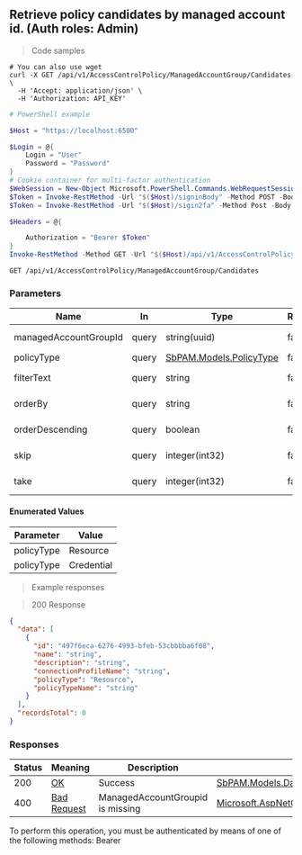 
## Retrieve policy candidates by managed account id. (Auth roles: Admin)

<a id="opIdGetPolicyCandidatesForAccountGroupAsync"></a>

> Code samples

```shell
# You can also use wget
curl -X GET /api/v1/AccessControlPolicy/ManagedAccountGroup/Candidates \
  -H 'Accept: application/json' \
  -H 'Authorization: API_KEY'

```

```powershell
# PowerShell example

$Host = "https://localhost:6500"

$Login = @{
    Login = "User"
    Password = "Password"
}
# Cookie container for multi-factor authentication
$WebSession = New-Object Microsoft.PowerShell.Commands.WebRequestSession
$Token = Invoke-RestMethod -Url "$($Host)/signinBody" -Method POST -Body (ConvertTo-Json $Login) -WebRequestSession $WebSession
$Token = Invoke-RestMethod -Url "$($Host)/sigin2fa" -Method Post -Body $MfaCode -Headers @{Authorization: "Bearer $Token"} -WebRequestSession $WebSession

$Headers = @{

    Authorization = "Bearer $Token"
}
Invoke-RestMethod -Method GET -Url "$($Host)/api/v1/AccessControlPolicy/ManagedAccountGroup/Candidates -Headers $Headers
```

`GET /api/v1/AccessControlPolicy/ManagedAccountGroup/Candidates`

<h3 id="retrieve-policy-candidates-by-managed-account-id.-(auth-roles:-admin)-parameters">Parameters</h3>

|Name|In|Type|Required|Description|
|---|---|---|---|---|
|managedAccountGroupId|query|string(uuid)|false|ManageAccountGroupId to retrieve policies for|
|policyType|query|[SbPAM.Models.PolicyType](../Models/sbpam.models.policytype.md)|false|Resource or Credential|
|filterText|query|string|false|Search policy names that contain this string|
|orderBy|query|string|false|Property name to order results by|
|orderDescending|query|boolean|false|Use descending sort order|
|skip|query|integer(int32)|false|Start at this item (default: 0)|
|take|query|integer(int32)|false|Return this number of items (default: 30)|

#### Enumerated Values

|Parameter|Value|
|---|---|
|policyType|Resource|
|policyType|Credential|

> Example responses

> 200 Response

```json
{
  "data": [
    {
      "id": "497f6eca-6276-4993-bfeb-53cbbbba6f08",
      "name": "string",
      "description": "string",
      "connectionProfileName": "string",
      "policyType": "Resource",
      "policyTypeName": "string"
    }
  ],
  "recordsTotal": 0
}
```

<h3 id="retrieve-policy-candidates-by-managed-account-id.-(auth-roles:-admin)-responses">Responses</h3>

|Status|Meaning|Description|Schema|
|---|---|---|---|
|200|[OK](https://tools.ietf.org/html/rfc7231#section-6.3.1)|Success|[SbPAM.Models.DataTable[SbPAM.Models.AccessControlPolicyDetails]](../Models/sbpam.models.datatable[sbpam.models.accesscontrolpolicydetails].md)|
|400|[Bad Request](https://tools.ietf.org/html/rfc7231#section-6.5.1)|ManagedAccountGroupid is missing|[Microsoft.AspNetCore.Mvc.ProblemDetails](../Models/microsoft.aspnetcore.mvc.problemdetails.md)|

<aside class="warning">
To perform this operation, you must be authenticated by means of one of the following methods:
Bearer
</aside>


